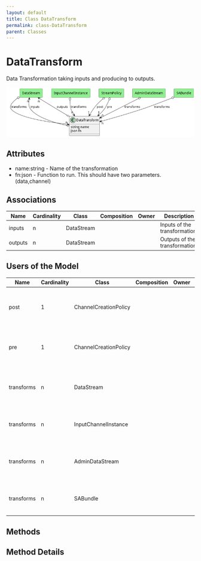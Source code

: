 ```yaml
---
layout: default
title: Class DataTransform
permalink: class-DataTransform
parent: Classes
---
```


# DataTransform

Data Transformation taking inputs and producing to outputs.

![Logical Diagram](./logical.png)

## Attributes

* name:string - Name of the transformation
* fn:json - Function to run. This should have two parameters. (data,channel)


## Associations

| Name | Cardinality | Class | Composition | Owner | Description |
| --- | --- | --- | --- | --- | --- |
| inputs | n | DataStream |  |  | Inputs of the transformation. |
| outputs | n | DataStream |  |  | Outputs of the transformation. |



## Users of the Model

| Name | Cardinality | Class | Composition | Owner | Description |
| --- | --- | --- | --- | --- | --- |
| post | 1 | ChannelCreationPolicy |  |  | This is the transform to run after all of the transformation and before sending out. |
| pre | 1 | ChannelCreationPolicy |  |  | This is the transform to run after all of the transformation and before sending out. |
| transforms | n | DataStream |  |  | This is the transformation that is called on data arriving to the Data Stream. |
| transforms | n | InputChannelInstance |  |  | Transformations to process when data arrives in this channel. |
| transforms | n | AdminDataStream |  |  | This is the transformation that is called on data arriving to the Data Stream. |
| transforms | n | SABundle |  |  | Data Transformations run on input data send to output data. |





## Methods


<h2>Method Details</h2>
    

